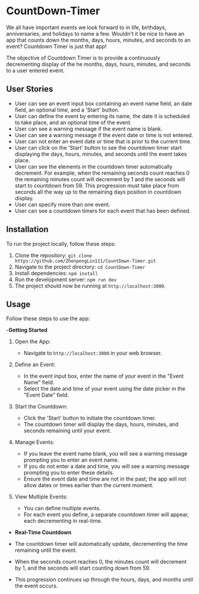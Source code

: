 # CountDown-Timer
We all have important events we look forward to in life, birthdays, anniversaries, and holidays to name a few. Wouldn't it be nice to have an app that counts down the months, days, hours, minutes, and seconds to an event? Countdown Timer is just that app!

The objective of Countdown Timer is to provide a continuously decrementing display of the he months, days, hours, minutes, and seconds to a user entered event.

## User Stories

- User can see an event input box containing an event name field, an date field, an optional time, and a 'Start' button.
- User can define the event by entering its name, the date it is scheduled to take place, and an optional time of the event.
- User can see a warning message if the event name is blank.
- User can see a warning message if the event date or time is not entered.
- User can not enter an event date or time that is prior to the current time.
- User can click on the 'Start' button to see the countdown timer start displaying the days, hours, minutes, and seconds until the event takes place.
- User can see the elements in the countdown timer automatically decrement. For example, when the remaining seconds count reaches 0 the remaining minutes count will decrement by 1 and the seconds will start to countdown from 59. This progression must take place from seconds all the way up to the remaining days position in countdown display.
- User can specify more than one event.
- User can see a countdown timers for each event that has been defined.

## Installation
To run the project locally, follow these steps:

1. Clone the repository: `git clone https://github.com/ZhenpengLin111/CountDown-Timer.git`
2. Navigate to the project directory: `cd CountDown-Timer`
3. Install dependencies: `npm install`
4. Run the development server: `npm run dev`
5. The project should now be running at `http://localhost:3000`.

## Usage

Follow these steps to use the app:

-**Getting Started**

1. Open the App:

   - Navigate to `http://localhost:3000` in your web browser.

2. Define an Event:

   - In the event input box, enter the name of your event in the "Event Name" field.
   - Select the date and time of your event using the date picker in the "Event Date" field.

3. Start the Countdown:

   - Click the 'Start' button to initiate the countdown timer.
   - The countdown timer will display the days, hours, minutes, and seconds remaining until your event.

4. Manage Events:

   - If you leave the event name blank, you will see a warning message prompting you to enter an event name.
   - If you do not enter a date and time, you will see a warning message prompting you to enter these details.
   - Ensure the event date and time are not in the past; the app will not allow dates or times earlier than the current moment.

5. View Multiple Events:

   - You can define multiple events.
   - For each event you define, a separate countdown timer will appear, each decrementing in real-time.

- **Real-Time Countdown**

- The countdown timer will automatically update, decrementing the time remaining until the event.
- When the seconds count reaches 0, the minutes count will decrement by 1, and the seconds will start counting down from 59.
- This progression continues up through the hours, days, and months until the event occurs.